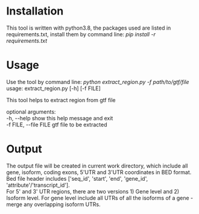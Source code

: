 # Installation
This tool is written with python3.8, the packages used are listed in requirements.txt, install them by command line: *pip install -r requirements.txt*
# Usage
Use the tool by command line: *python extract_region.py -f path/to/gtf/file* <br>
usage: extract_region.py [-h] [-f FILE]<br>

This tool helps to extract region from gtf file<br>

optional arguments:<br>
  -h, --help            show this help message and exit<br>
  -f FILE, --file FILE  gtf file to be extracted
# Output
The output file will be created in current work directory, which include all gene, isoform, coding exons, 5'UTR and 3'UTR coordinates in BED format. Bed file header includes ['seq_id', 'start', 'end', 'gene_id', 'attribute'/'transcript_id']. <br>For 5' and 3' UTR regions, there are two versions 1) Gene level and 2) Isoform level. For gene level include all UTRs of all the isoforms of a gene -merge any overlapping isoform UTRs.




